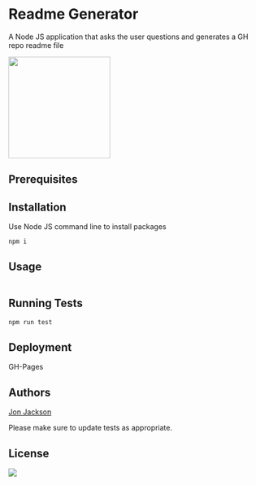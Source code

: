 # Readme Generator

A Node JS application that asks the user questions and generates a GH repo readme file

<img width=200 height=200 src="https://avatars1.githubusercontent.com/u/36890724?v=4">

## Prerequisites

## Installation

Use Node JS command line to install packages

```bash
npm i
```

## Usage

```bash

```

## Running Tests

```bash
npm run test
```

## Deployment

GH-Pages

## Authors

[Jon Jackson](http://github.com/ocskier)

Please make sure to update tests as appropriate.

## License
<img src="https://img.shields.io/static/v1?label=LICENSE&message=MIT&color=BLUE">
